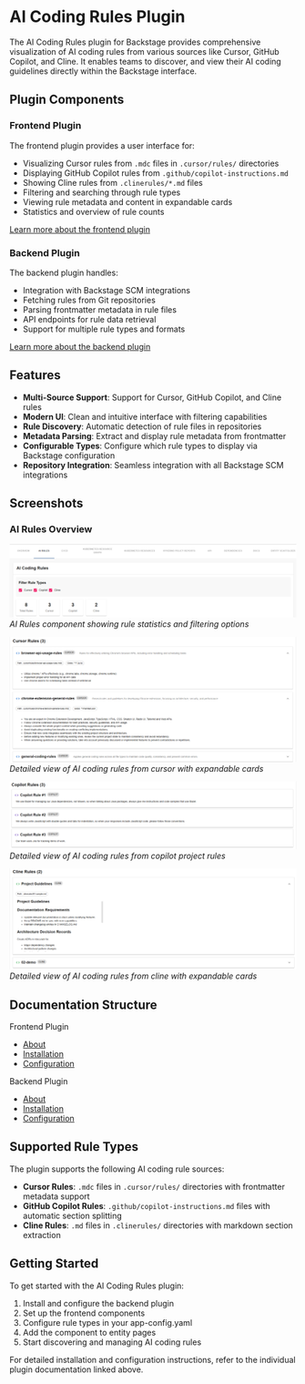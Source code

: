 # AI Coding Rules Plugin

The AI Coding Rules plugin for Backstage provides comprehensive visualization of AI coding rules from various sources like Cursor, GitHub Copilot, and Cline. It enables teams to discover, and view their AI coding guidelines directly within the Backstage interface.

## Plugin Components

### Frontend Plugin
The frontend plugin provides a user interface for:

- Visualizing Cursor rules from `.mdc` files in `.cursor/rules/` directories
- Displaying GitHub Copilot rules from `.github/copilot-instructions.md`
- Showing Cline rules from `.clinerules/*.md` files
- Filtering and searching through rule types
- Viewing rule metadata and content in expandable cards
- Statistics and overview of rule counts

[Learn more about the frontend plugin](./frontend/about.md)

### Backend Plugin
The backend plugin handles:

- Integration with Backstage SCM integrations
- Fetching rules from Git repositories
- Parsing frontmatter metadata in rule files
- API endpoints for rule data retrieval
- Support for multiple rule types and formats

[Learn more about the backend plugin](./backend/about.md)

## Features

- **Multi-Source Support**: Support for Cursor, GitHub Copilot, and Cline rules
- **Modern UI**: Clean and intuitive interface with filtering capabilities
- **Rule Discovery**: Automatic detection of rule files in repositories
- **Metadata Parsing**: Extract and display rule metadata from frontmatter
- **Configurable Types**: Configure which rule types to display via Backstage configuration
- **Repository Integration**: Seamless integration with all Backstage SCM integrations

## Screenshots

### AI Rules Overview
![AI Rules Plugin Overview](../../images/ai-plugin-1.png)
*AI Rules component showing rule statistics and filtering options*

![AI Cursor Rules Details](../../images/ai-plugin-2.png)
*Detailed view of AI coding rules from cursor with expandable cards*

![AI Copilot Rules Details](../../images/ai-plugin-3.png)
*Detailed view of AI coding rules from copilot project rules*

![AI Rules Content](../../images/ai-plugin-4.png)
*Detailed view of AI coding rules from cline with expandable cards*

## Documentation Structure

Frontend Plugin  
- [About](./frontend/about.md)  
- [Installation](./frontend/install.md)  
- [Configuration](./frontend/configure.md)  

Backend Plugin  
- [About](./backend/about.md)  
- [Installation](./backend/install.md)  
- [Configuration](./backend/configure.md)  

## Supported Rule Types

The plugin supports the following AI coding rule sources:

- **Cursor Rules**: `.mdc` files in `.cursor/rules/` directories with frontmatter metadata support
- **GitHub Copilot Rules**: `.github/copilot-instructions.md` files with automatic section splitting
- **Cline Rules**: `.md` files in `.clinerules/` directories with markdown section extraction

## Getting Started

To get started with the AI Coding Rules plugin:

1. Install and configure the backend plugin
2. Set up the frontend components
3. Configure rule types in your app-config.yaml
4. Add the component to entity pages
5. Start discovering and managing AI coding rules

For detailed installation and configuration instructions, refer to the individual plugin documentation linked above. 